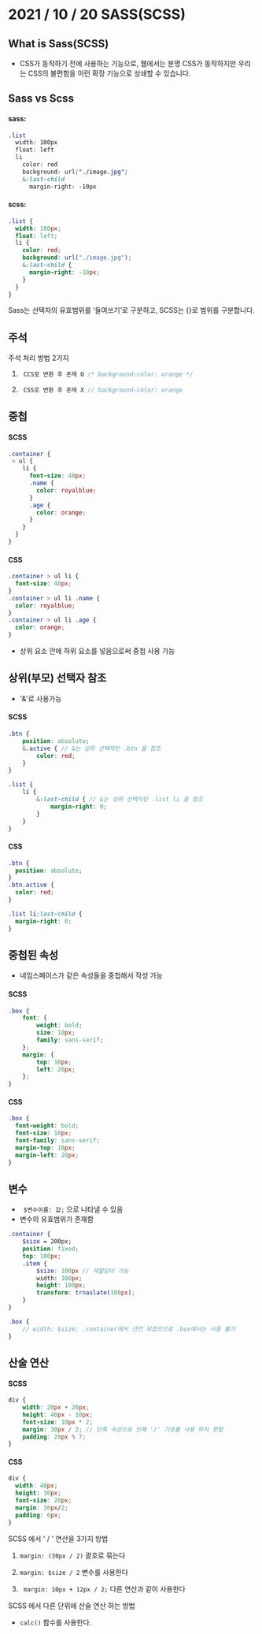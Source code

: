 # 2021 / 10 / 20 SASS(SCSS)

## What is Sass(SCSS)
* CSS가 동작하기 전에 사용하는 기능으로, 웹에서는 분명 CSS가 동작하지만 우리는 CSS의 불편함을 이런 확장 기능으로 상쇄할 수 있습니다.

## Sass vs Scss
#### sass:
```scss
.list
  width: 100px
  float: left
  li
    color: red
    background: url("./image.jpg")
    &:last-child
      margin-right: -10px
```
#### scss:
```scss
.list {
  width: 100px;
  float: left;
  li {
    color: red;
    background: url("./image.jpg");
    &:last-child {
      margin-right: -10px;
    }
  }
}
```
Sass는 선택자의 유효범위를 ‘들여쓰기’로 구분하고, SCSS는 {}로 범위를 구분합니다.

## 주석
주석 처리 방법 2가지
1. ```scss
    CCS로 변환 후 존재 O /* background-color: orange */ 
    ```

2. ```scss
    CSS로 변환 후 존재 X // background-color: orange 
   ```

## 중첩
#### SCSS
```scss
.container {
 > ul {
    li {
      font-size: 40px;
      .name {
        color: royalblue;
      }
      .age {
        color: orange;
      }
    }
  }
}
```
#### CSS
```css
.container > ul li {
  font-size: 40px;
}
.container > ul li .name {
  color: royalblue;
}
.container > ul li .age {
  color: orange;
}
```
* 상위 요소 안에 하위 요소를 넣음으로써
중첩 사용 가능
## 상위(부모) 선택자 참조
* '&'로 사용가능
#### SCSS
```scss
.btn {
    position: absolute;
    &.active { // &는 상위 선택자인 .btn 을 참조 
        color: red;
    }
}

.list {
    li {
        &:last-child { // &는 상위 선택자인 .list li 을 참조 
            margin-right: 0;
        }
    }
}
```
#### CSS
```css
.btn {
  position: absolute;
}
.btn.active {
  color: red;
}

.list li:last-child {
  margin-right: 0;
}
```
## 중첩된 속성 
* 네임스페이스가 같은 속성들을 중첩해서 작성 가능 
#### SCSS
```scss
.box {
    font: {
        weight: bold;
        size: 10px;
        family: sans-serif;
    };
    margin: {
        top: 10px;
        left: 20px;
    };
}
```
#### CSS
```css
.box {
  font-weight: bold;
  font-size: 10px;
  font-family: sans-serif;
  margin-top: 10px;
  margin-left: 20px;
}
```
## 변수
* ` $변수이름: 값;` 으로 나타낼 수 있음
* 변수의 유효범위가 존재함
```scss
.container {
    $size = 200px;
    position: fixed;
    top: 100px;
    .item {
        $size: 100px // 재할당이 가능 
        width: 100px;
        height: 100px;
        transform: trnaslate(100px);
    }
}

.box {
    // width: $size; .container에서 선언 되었으므로 .box에서는 사용 불가
}
```
## 산술 연산
#### SCSS
```scss
div {
    width: 20px + 20px;
    height: 40px - 10px;
    font-size: 10px * 2;
    margin: 30px / 2; // 단축 속성으로 인해 '/' 기호를 사용 하지 못함 
    padding: 20px % 7;
}
```

#### CSS
``` CSS
div {
  width: 40px;
  height: 30px;
  font-size: 20px;
  margin: 30px/2;
  padding: 6px;
}
```
SCSS 에서 ' / ' 연산을 3가지 방법

1. ` margin: (30px / 2) ` 괄호로 묶는다

2.  ` margin: $size / 2 ` 변수를 사용한다

3. ` margin: 10px + 12px / 2;` 다른 연산과 같이 사용한다
 
SCSS 에서 다른 단위에 산술 연산 하는 방법
* `calc()` 함수를 사용한다.